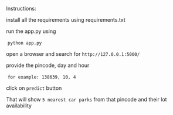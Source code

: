 Instructions: 

install all the requirements using requirements.txt

run the app.py using 

​		`python app.py`

open a browser and search for `http://127.0.0.1:5000/`

provide the pincode, day and hour

​		`for example: 138639, 10, 4`

click on `predict` button

That will show `5 nearest car parks` from that pincode and their lot availability